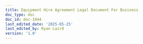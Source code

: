 ```yaml
---
title: Equipment Hire Agreement Legal Document For Business
doc_type: doc
doc_id: doc-1044
last_edited_date: '2025-05-25'
last_edited_by: Ryan Laird
version: '1.0'
---
```



